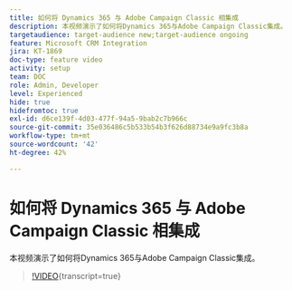 ```yaml
---
title: 如何将 Dynamics 365 与 Adobe Campaign Classic 相集成
description: 本视频演示了如何将Dynamics 365与Adobe Campaign Classic集成。
targetaudience: target-audience new;target-audience ongoing
feature: Microsoft CRM Integration
jira: KT-1869
doc-type: feature video
activity: setup
team: DOC
role: Admin, Developer
level: Experienced
hide: true
hidefromtoc: true
exl-id: d6ce139f-4d03-477f-94a5-9bab2c7b966c
source-git-commit: 35e036486c5b533b54b3f626d88734e9a9fc3b8a
workflow-type: tm+mt
source-wordcount: '42'
ht-degree: 42%

---
```


# 如何将 Dynamics 365 与 Adobe Campaign Classic 相集成

本视频演示了如何将Dynamics 365与Adobe Campaign Classic集成。

>[!VIDEO](https://video.tv.adobe.com/v/23837?quality=12&learn=on){transcript=true}
